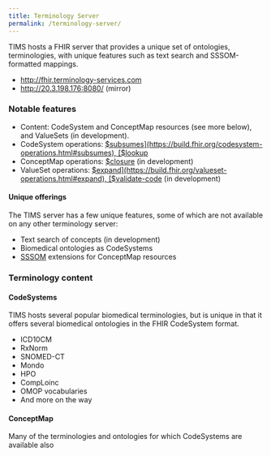 ```yaml
---
title: Terminology Server
permalink: /terminology-server/
---
```


TIMS hosts a FHIR server that provides a unique set of ontologies, terminologies, with unique features such as text 
search and  SSSOM-formatted mappings.

- http://fhir.terminology-services.com
- http://20.3.198.176:8080/ (mirror)

### Notable features
[//]: # (TODO: need to clarify this list)
- Content: CodeSystem and ConceptMap resources (see more below), and ValueSets (in development).
- CodeSystem operations: [$subsumes](https://build.fhir.org/codesystem-operations.html#subsumes), [$lookup](https://build.fhir.org/codesystem-operations.html#lookup)
- ConceptMap operations: [$closure](https://build.fhir.org/conceptmap-operations.html#closure) (in development)
- ValueSet operations: [$expand](https://build.fhir.org/valueset-operations.html#expand), [$validate-code](https://build.fhir.org/valueset-operations.html#validate-code) (in development)

#### Unique offerings
[//]: # (TODO: need to clarify this list)
The TIMS server has a few unique features, some of which are not available on any other terminology server:
- Text search of concepts (in development)
- Biomedical ontologies as CodeSystems
- [SSSOM](https://mapping-commons.github.io/sssom/home/) extensions for ConceptMap resources

### Terminology content
#### CodeSystems
[//]: # (TODO: need to clarify this list)
TIMS hosts several popular biomedical terminologies, but is unique in that it offers several biomedical ontologies in 
the FHIR CodeSystem format.
* ICD10CM
* RxNorm
* SNOMED-CT 
* Mondo 
* HPO
* CompLoinc
* OMOP vocabularies
* And more on the way

#### ConceptMap
Many of the terminologies and ontologies for which CodeSystems are available also  

[//]: # (#### ValueSet)

[//]: # (In development.)